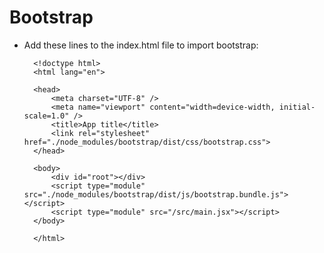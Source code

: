 # **Bootstrap**

- Add these lines to the index.html file to import bootstrap:

        <!doctype html>
        <html lang="en">

        <head>
            <meta charset="UTF-8" />
            <meta name="viewport" content="width=device-width, initial-scale=1.0" />
            <title>App title</title>
            <link rel="stylesheet" href="./node_modules/bootstrap/dist/css/bootstrap.css">
        </head>

        <body>
            <div id="root"></div>
            <script type="module" src="./node_modules/bootstrap/dist/js/bootstrap.bundle.js"></script>
            <script type="module" src="/src/main.jsx"></script>
        </body>

        </html>